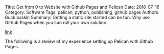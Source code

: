 Title: Get from 0 to Website with Github Pages and Pelican
Date: 2018-07-16
Category: Software
Tags: pelican, python, publishing, github pages
Authors: Buck baskin
Summary: Getting a static site started can be fun. Why use Github Pages when you
can roll your own solution.

[link]({filename}/software/pelican_helper.md)

The following is a review of my experience setting up Pelican with Github Pages.
